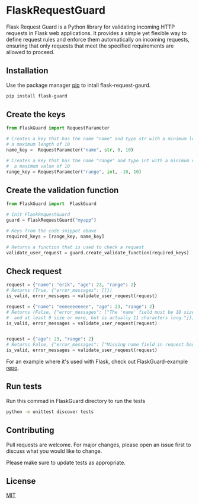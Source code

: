 # FlaskRequestGuard

Flask Request Guard is a Python library for validating incoming HTTP requests in Flask web applications. 
It provides a simple yet flexible way to define request rules and enforce them automatically on incoming
 requests, ensuring that only requests that meet the specified requirements are allowed to proceed. 


## Installation
Use the package manager [pip](https://pip.pypa.io/en/stable/) to intall flask-request-gaurd.

```bash
pip install flask-guard
```

## Create the keys


```python
from FlaskGuard import RequestParameter

# Creates a key that has the name "name" and type str with a minimum length of 0 and 
# a maximum length of 10
name_key =  RequestParameter("name", str, 0, 10)

# Creates a key that has the name "range" and type int with a minimum value of -10 and
#  a maximum value of 10
range_key = RequestParameter("range", int, -10, 10)

```

## Create the validation function

```python
from FlaskGuard import  FlaskGuard

# Init FlaskRequestGuard
guard = FlaskRequestGuard("myapp")

# Keys from the code snippet above
required_keys = [range_key, name_key] 

# Returns a function that is used to check a request
validate_user_request = guard.create_validate_function(required_keys)

```

## Check request

```python
request = {"name": "erik", "age": 23, "range": 2}
# Returns (True, {"error_messages": []}) 
is_valid, error_messages = validate_user_request(request)

request = {"name": "eeeeeeeeeee", "age": 23, "range": 2}
# Returns (False, {"error_messages": ["The 'name' field must be 10 size or less,
#  and at least 0 size or more, but is actually 11 characters long."]})
is_valid, error_messages = validate_user_request(request)


request = {"age": 23, "range": 2}
# Returns False, {"error_messages": ["Missing name field in request body."]}
is_valid, error_messages = validate_user_request(request)

```

For an example where it's used with Flask, check out FlaskGuard-example [repo](https://github.com/beki1337/flaskguard-example).



## Run tests

Run this commad in FlaskGuard directory to run the tests

```bash
python -m unittest discover tests
```


## Contributing

Pull requests are welcome. For major changes, please open an issue first
to discuss what you would like to change.

Please make sure to update tests as appropriate.

## License

[MIT](https://choosealicense.com/licenses/mit/)

